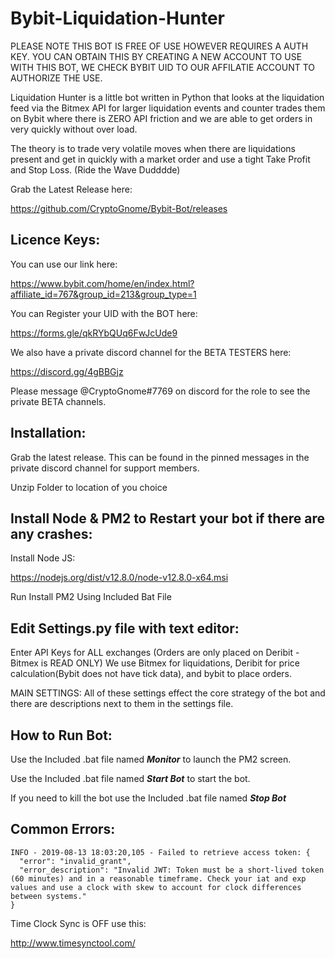 # Bybit-Liquidation-Hunter
PLEASE NOTE THIS BOT IS FREE OF USE HOWEVER REQUIRES A AUTH KEY.
YOU CAN OBTAIN THIS BY CREATING A NEW ACCOUNT TO USE WITH THIS BOT,
WE CHECK BYBIT UID TO OUR AFFILATIE ACCOUNT TO AUTHORIZE THE USE.

Liquidation Hunter is a little bot written in Python that looks at
the liquidation feed via the Bitmex API for larger liquidation events
and counter trades them on Bybit where there is ZERO API friction and
we are able to get orders in very quickly without over load.

The theory is to trade very volatile moves when there are liquidations
present and get in quickly with a market order and use a tight Take Profit 
and Stop Loss. (Ride the Wave Dudddde)

Grab the Latest Release here:

https://github.com/CryptoGnome/Bybit-Bot/releases


Licence Keys:
---------------------------------------------------------------
You can use our link here:

https://www.bybit.com/home/en/index.html?affiliate_id=767&group_id=213&group_type=1

You can Register your UID with the BOT here:

https://forms.gle/qkRYbQUq6FwJcUde9

We also have a private discord channel for the BETA TESTERS here:

https://discord.gg/4gBBGjz

Please message @CryptoGnome#7769 on discord for the role to see the private BETA channels.


Installation:
---------------------------------------------------------------
Grab the latest release. This can be found in the pinned messages in the
private discord channel for support members.

Unzip Folder to location of you choice

Install Node & PM2 to Restart your bot if there are any crashes:
----------------------------------------------------------------
Install Node JS:

https://nodejs.org/dist/v12.8.0/node-v12.8.0-x64.msi

Run Install PM2 Using Included Bat File




Edit Settings.py file with text editor:
---------------------------------------------------------------
Enter API Keys for ALL exchanges (Orders are only placed on Deribit - Bitmex is READ ONLY)
We use Bitmex for liquidations, Deribit for price calculation(Bybit does not have tick data), and bybit to place orders.


MAIN SETTINGS:
All of these settings effect the core strategy of the bot and there are descriptions next to them in the settings file.



How to Run Bot:
---------------------------------------------------------------
Use the Included .bat file named _**Monitor**_ to launch the PM2 screen.

Use the Included .bat file named _**Start Bot**_ to start the bot. 

If you need to kill the bot use the Included .bat file named _**Stop Bot**_

Common Errors:
---------------------------------------------------------------
```
INFO - 2019-08-13 18:03:20,105 - Failed to retrieve access token: {
  "error": "invalid_grant",
  "error_description": "Invalid JWT: Token must be a short-lived token (60 minutes) and in a reasonable timeframe. Check your iat and exp values and use a clock with skew to account for clock differences between systems."
}
```

Time Clock Sync is OFF use this:

http://www.timesynctool.com/

